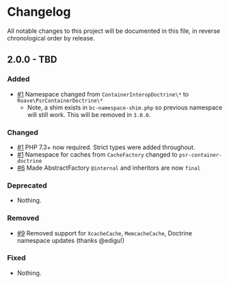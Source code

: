 # Changelog

All notable changes to this project will be documented in this file, in reverse chronological order by release.

## 2.0.0 - TBD

### Added

- [#1](https://github.com/roave/psr-container-doctrine/pull/1) Namespace changed from `ContainerInteropDoctrine\*` to `Roave\PsrContainerDoctrine\*`
  - Note, a shim exists in `bc-namespace-shim.php` so previous namespace will still work. This will be removed in `3.0.0`.

### Changed

- [#1](https://github.com/roave/psr-container-doctrine/pull/1) PHP 7.3+ now required. Strict types were added throughout.
- [#1](https://github.com/roave/psr-container-doctrine/pull/1) Namespace for caches from `CacheFactory` changed to `psr-container-doctrine`
- [#6](https://github.com/roave/psr-container-doctrine/pull/6) Made AbstractFactory `@internal` and inheritors are now `final`

### Deprecated

- Nothing.

### Removed

- [#9](https://github.com/roave/psr-container-doctrine/pull/9) Removed support for `XcacheCache`, `MemcacheCache`, Doctrine namespace updates (thanks @edigu!)

### Fixed

- Nothing.
